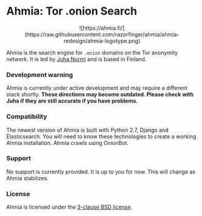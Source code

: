 # Ahmia: Tor .onion Search

<center>![https://ahmia.fi/](https://raw.githubusercontent.com/razorfinger/ahmia/ahmia-redesign/ahmia-logotype.png)</center>

Ahmia is the search engine for `.onion` domains on the Tor anonymity
network. It is led by [Juha Nurmi](//github.com/juhanurmi) and is based
in Finland.

### Development warning

Ahmia is currently under active development and may require a different
stack shortly. **These directions may become outdated. Please check with
Juha if they are still accurate if you have problems.**


### Compatibility

The newest version of Ahmia is built with Python 2.7, Django and
Elasticsearch. You will need to know these technologies to create a
working Ahmia installation. Ahmia crawls using OnionBot.


### Support

No support is currently provided. It is up to you for now. This will
change as Ahmia stabilizes.


### License

Ahmia is licensed under the [3-clause BSD
license](https://en.wikipedia.org/wiki/BSD_licenses#3-clause_license_.28.22Revised_BSD_License.22.2C_.22New_BSD_License.22.2C_or_.22Modified_BSD_License.22.29).
